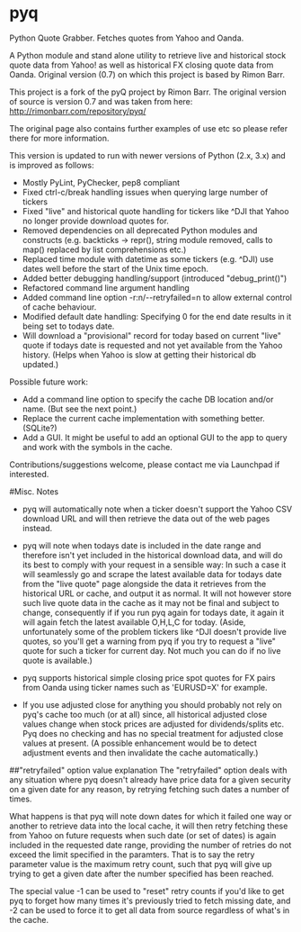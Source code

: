 # pyq
Python Quote Grabber. Fetches quotes from Yahoo and Oanda.

A Python module and stand alone utility to retrieve live and historical stock quote data from Yahoo! as well as historical FX closing quote data from Oanda. Original version (0.7) on which this project is based by Rimon Barr.

This project is a fork of the pyQ project by Rimon Barr. The original version of source is version 0.7 and was taken from here: http://rimonbarr.com/repository/pyq/ 

The original page also contains further examples of use etc so please refer there for more information.

This version is updated to run with newer versions of Python (2.x, 3.x) and is improved as follows:
- Mostly PyLint, PyChecker, pep8 compliant
- Fixed ctrl-c/break handling issues when querying large number of tickers
- Fixed "live" and historical quote handling for tickers like ^DJI that Yahoo no longer provide download quotes for.
- Removed dependencies on all deprecated Python modules and constructs (e.g. backticks -> repr(), string module removed, calls to map() replaced by list comprehensions etc.)
- Replaced time module with datetime as some tickers (e.g. ^DJI) use dates well before the start of the Unix time epoch.
- Added better debugging handling/support (introduced "debug_print()")
- Refactored command line argument handling
- Added command line option -r:n/--retryfailed=n to allow external control of cache behaviour.
- Modified default date handling: Specifying 0 for the end date results in it being set to todays date.
- Will download a "provisional" record for today based on current "live" quote if todays date is requested and not yet available from the Yahoo history. (Helps when Yahoo is slow at getting their historical db updated.)

Possible future work:
- Add a command line option to specify the cache DB location and/or name. (But see the next point.)
- Replace the current cache implementation with something better. (SQLite?)
- Add a GUI. It might be useful to add an optional GUI to the app to query and work with the symbols in the cache.

Contributions/suggestions welcome, please contact me via Launchpad if interested.

#Misc. Notes
- pyq will automatically note when a ticker doesn't support the Yahoo CSV download URL and will then retrieve the data out of the web pages instead. 

- pyq will note when todays date is included in the date range and therefore isn't yet included in the historical download data, and will do its best to comply with your request in a sensible way: In such a case it will seamlessly go and scrape the latest available data for todays date from the "live quote" page alongside the data it retrieves from the historical URL or cache, and output it as normal.  It will not however store such live quote data in the cache as it may not be final and subject to change, consequently if if you run pyq again for todays date, it again it will again fetch the latest available O,H,L,C for today.  (Aside, unfortunately some of the problem tickers like ^DJI doesn't provide live quotes, so you'll get a warning from pyq if you try to request a "live" quote for such a ticker for current day.  Not much you can do if no live quote is available.)

- pyq supports historical simple closing price spot quotes for FX pairs from Oanda using ticker names such as 'EURUSD=X' for example.  

- If you use adjusted close for anything you should probably not rely on pyq's cache too much (or at all) since, all historical adjusted close values change when stock prices are adjusted for dividends/splits etc. Pyq does no checking and has no special treatment for adjusted close values at present.  (A possible enhancement would be to detect adjustment events and then invalidate the cache automatically.)

##"retryfailed" option value explanation
The "retryfailed" option deals with any situation where pyq doesn't already have price data for a given security on a given date for any reason, by retrying fetching such dates a number of times.   

What happens is that  pyq will note down dates for which it failed one way or another to retrieve data into the local cache, it will then retry fetching these from Yahoo on future requests when such date (or set of dates) is again included in the requested date range, providing the number of retries do not exceed the limit specified in the paramters.  That is to say the retry parameter value is the maximum retry count, such that pyq will give up trying to get a given date after the number specified has been reached.  

The special value -1 can be used to "reset" retry counts if you'd like to get pyq to forget how many times it's previously tried to fetch missing date, and -2 can be used to force it to get all data from source regardless of what's in the cache. 
